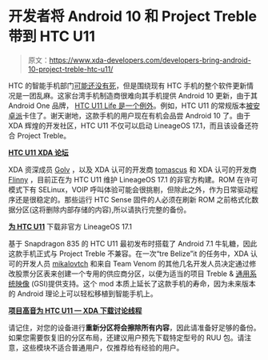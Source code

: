 # 开发者将 Android 10 和 Project Treble 带到 HTC U11

> 原文：<https://www.xda-developers.com/developers-bring-android-10-project-treble-htc-u11/>

HTC 的智能手机部门[可能还没有死](https://www.xda-developers.com/htc-still-making-phones-will-launch-5g-smartphone-this-year/)，但是围绕现有 HTC 手机的整个软件更新情况是一团乱麻。这家台湾手机制造商很难向其手机提供 Android 10 更新，由于其 Android One 品牌， [HTC U11 Life 是一个例外](https://forum.xda-developers.com/u11-life/how-to/htc-u11-life-android-one-android-10-t4062763)。例如，HTC U11 的常规版本[被安卓派](https://www.xda-developers.com/htc-u11-android-pie-taiwan/)卡住了。谢天谢地，这款手机的用户现在有机会品尝 Android 10 了。由于 XDA 辉煌的开发社区，HTC U11 不仅可以启动 LineageOS 17.1，而且该设备还符合 Project Treble。

**[HTC U11 XDA 论坛](https://forum.xda-developers.com/u11)**

XDA 资深成员 [Golv](https://forum.xda-developers.com/member.php?u=4445238) ，以及 XDA 认可的开发商 [tomascus](https://forum.xda-developers.com/member.php?u=4675360) 和 XDA 认可的开发商 [Flinny](https://forum.xda-developers.com/member.php?u=4350964) ，目前正在为 HTC U11 维护 LineageOS 17.1 的非官方构建。ROM 在许可模式下有 SELinux，VOIP 呼叫体验可能会很挑剔，但除此之外，作为日常驱动程序还是很稳定的。那些运行 HTC Sense 固件的人必须在刷新 ROM 之前格式化数据分区(这将删除内部存储的内容),所以请执行完整的备份。

**[为 HTC U11](https://forum.xda-developers.com/u11/development/rom-lineageos-17-1-ocn-updated-2020-03-t4075493)** 下载非官方 LineageOS 17.1

基于 Snapdragon 835 的 HTC U11 最初发布时搭载了 Android 7.1 牛轧糖，因此这款手机正式与 Project Treble 不兼容。在一次“tre Belize”it 的任务中，XDA 认可的开发人员 [mikalovtch](https://forum.xda-developers.com/member.php?u=3184278) 和来自 Team Venom 的其他几名开发人员决定通过修改股票分区表来创建一个专用的供应商分区，以便为适当的项目 Treble & [通用系统映像](https://www.xda-developers.com/tag/generic-systemimage/) (GSI)提供支持。这个 mod 本质上延长了这款手机的寿命，因为未来版本的 Android 理论上可以轻松移植到智能手机上。

**[项目高音为 HTC U11 — XDA 下载讨论线程](https://forum.xda-developers.com/u11/development/05-31-project-treble-alpha-1-htc-u11-t4107669/)**

请记住，对您的设备进行**重新分区将会擦除所有内容**，因此请准备好足够的备份。如果您需要恢复旧的分区布局，还建议用户预先下载特定型号的 RUU 包。请注意，这些模块不适合普通用户，仅推荐给有经验的用户。